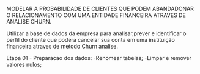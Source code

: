 MODELAR A PROBABILIDADE DE CLIENTES QUE PODEM ABANDADONAR O RELACIONAMENTO COM UMA ENTIDADE FINANCEIRA ATRAVES DE ANALISE CHURN.

Utilizar a base de dados da empresa para analisar,prever e identificar o perfil do cliente que podera cancelar sua conta em uma instituição financeira atraves de metodo Churn analise.


Etapa 01 - Preparacao dos dados:
-Renomear tabelas;
-Limpar e remover valores nulos;